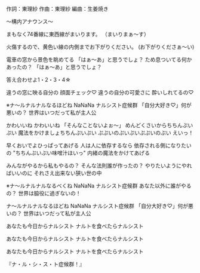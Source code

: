 作詞：東理紗
作曲：東理紗
編曲：生姜焼き


～構内アナウンス～

まもなく74番線に東西線がまいります。
（まいりまぁ～す）

火傷するので、黄色い線の内側までお下がりください。
(お下がりくださぁ～い)


電車の窓から景色を眺めてる
「はぁ～あ」と思うでしょ？
ため息ついてる何かあったの？
「はぁ～あ」と思うでしょ？


答え合わせよ1・2・3・4☆


違うの窓に映る自分の
顔面チェック♡
違うの自分の可愛さに
酔いしれてるの♡


※ナ～ルナルナルなるほどね
NaNaNa ナルシスト症候群
「自分大好き♡」何が悪いの？
世界はいつだって私が主人公


かわいいね かわいいね
「そんなことないよぉ～」
めんどくさいからちちんぷいぷい
魔法をかけましょちちんぷいぷい
ぷぷいのぷいぷいぷぷいのぷい 
えいっ！


早くおいでよひっぱってあげる
人は人に依存するなら
依存される側になりたいの
"ちちんぷいぷい味噌汁ほいっ"
内緒の魔法をかけてあげる


みんながやるから私もやるの？
そんな法則誰が作ったの？
やりたいようにやればいいのに
それさえ出来ない狭い世の中


※ナ～ルナルナルなるべくね
NaNaNa ナルシスト症候群
あなた以外に誰がやるの？
世界は脇役に過ぎないの！

ナ～ルナルナルなるほどね
NaNaNa ナルシスト症候群
「自分大好き♡」何が悪いの？
世界はいつだって私が主人公


あなたも今日からナルシスト
ナルトを食べたらナルシスト

あなたも今日からナルシスト
ナルトを食べたらナルシスト

あなたも今日からナルシスト
ナルトを食べたらナルシスト


『ナ・ル・シ・ス・ト症候群！』

